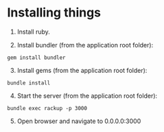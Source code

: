 # Installing things

1. Install ruby.

2. Install bundler (from the application root folder):
```
gem install bundler
```

3. Install gems (from the application root folder):
```
bundle install
```

4. Start the server (from the application root folder):
```
bundle exec rackup -p 3000
```

5. Open browser and navigate to 0.0.0.0:3000
